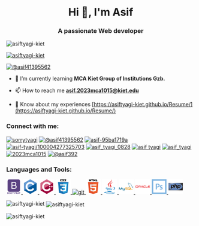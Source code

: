 <h1 align="center">Hi 👋, I'm Asif</h1>
<h3 align="center">A passionate Web developer</h3>

<p align="left"> <img src="https://komarev.com/ghpvc/?username=asiftyagi-kiet&label=Profile%20views&color=0e75b6&style=flat" alt="asiftyagi-kiet" /> </p>

<p align="left"> <a href="https://github.com/ryo-ma/github-profile-trophy"><img src="https://github-profile-trophy.vercel.app/?username=asiftyagi-kiet" alt="asiftyagi-kiet" /></a> </p>

<p align="left"> <a href="https://twitter.com/@asif41395562" target="blank"><img src="https://img.shields.io/twitter/follow/@asif41395562?logo=twitter&style=for-the-badge" alt="@asif41395562" /></a> </p>

- 🌱 I’m currently learning **MCA Kiet Group of Institutions Gzb.**

- 📫 How to reach me **asif.2023mca1015@kiet.edu**

- 📄 Know about my experiences [https://asiftyagi-kiet.github.io/Resume/](https://asiftyagi-kiet.github.io/Resume/)

<h3 align="left">Connect with me:</h3>
<p align="left">
<a href="https://codepen.io/sorrytyagi" target="blank"><img align="center" src="https://raw.githubusercontent.com/rahuldkjain/github-profile-readme-generator/master/src/images/icons/Social/codepen.svg" alt="sorrytyagi" height="30" width="40" /></a>
<a href="https://twitter.com/@asif41395562" target="blank"><img align="center" src="https://raw.githubusercontent.com/rahuldkjain/github-profile-readme-generator/master/src/images/icons/Social/twitter.svg" alt="@asif41395562" height="30" width="40" /></a>
<a href="https://linkedin.com/in/asif-95ba1719a" target="blank"><img align="center" src="https://raw.githubusercontent.com/rahuldkjain/github-profile-readme-generator/master/src/images/icons/Social/linked-in-alt.svg" alt="asif-95ba1719a" height="30" width="40" /></a>
<a href="https://fb.com/asif-tyagi/100004277325703" target="blank"><img align="center" src="https://raw.githubusercontent.com/rahuldkjain/github-profile-readme-generator/master/src/images/icons/Social/facebook.svg" alt="asif-tyagi/100004277325703" height="30" width="40" /></a>
<a href="https://instagram.com/asif_tyagi_0828" target="blank"><img align="center" src="https://raw.githubusercontent.com/rahuldkjain/github-profile-readme-generator/master/src/images/icons/Social/instagram.svg" alt="asif_tyagi_0828" height="30" width="40" /></a>
<a href="https://www.youtube.com/c/asif tyagi" target="blank"><img align="center" src="https://raw.githubusercontent.com/rahuldkjain/github-profile-readme-generator/master/src/images/icons/Social/youtube.svg" alt="asif tyagi" height="30" width="40" /></a>
<a href="https://www.hackerrank.com/asif_tyagi" target="blank"><img align="center" src="https://raw.githubusercontent.com/rahuldkjain/github-profile-readme-generator/master/src/images/icons/Social/hackerrank.svg" alt="asif_tyagi" height="30" width="40" /></a>
<a href="https://www.leetcode.com/2023mca1015" target="blank"><img align="center" src="https://raw.githubusercontent.com/rahuldkjain/github-profile-readme-generator/master/src/images/icons/Social/leet-code.svg" alt="2023mca1015" height="30" width="40" /></a>
<a href="https://www.hackerearth.com/@asif392" target="blank"><img align="center" src="https://raw.githubusercontent.com/rahuldkjain/github-profile-readme-generator/master/src/images/icons/Social/hackerearth.svg" alt="@asif392" height="30" width="40" /></a>
</p>

<h3 align="left">Languages and Tools:</h3>
<p align="left"> <a href="https://getbootstrap.com" target="_blank"> <img src="https://raw.githubusercontent.com/devicons/devicon/master/icons/bootstrap/bootstrap-plain-wordmark.svg" alt="bootstrap" width="40" height="40"/> </a> <a href="https://www.cprogramming.com/" target="_blank"> <img src="https://raw.githubusercontent.com/devicons/devicon/master/icons/c/c-original.svg" alt="c" width="40" height="40"/> </a> <a href="https://www.w3schools.com/cpp/" target="_blank"> <img src="https://raw.githubusercontent.com/devicons/devicon/master/icons/cplusplus/cplusplus-original.svg" alt="cplusplus" width="40" height="40"/> </a> <a href="https://www.w3schools.com/css/" target="_blank"> <img src="https://raw.githubusercontent.com/devicons/devicon/master/icons/css3/css3-original-wordmark.svg" alt="css3" width="40" height="40"/> </a> <a href="https://git-scm.com/" target="_blank"> <img src="https://www.vectorlogo.zone/logos/git-scm/git-scm-icon.svg" alt="git" width="40" height="40"/> </a> <a href="https://www.w3.org/html/" target="_blank"> <img src="https://raw.githubusercontent.com/devicons/devicon/master/icons/html5/html5-original-wordmark.svg" alt="html5" width="40" height="40"/> </a> <a href="https://www.java.com" target="_blank"> <img src="https://raw.githubusercontent.com/devicons/devicon/master/icons/java/java-original.svg" alt="java" width="40" height="40"/> </a> <a href="https://www.mysql.com/" target="_blank"> <img src="https://raw.githubusercontent.com/devicons/devicon/master/icons/mysql/mysql-original-wordmark.svg" alt="mysql" width="40" height="40"/> </a> <a href="https://www.oracle.com/" target="_blank"> <img src="https://raw.githubusercontent.com/devicons/devicon/master/icons/oracle/oracle-original.svg" alt="oracle" width="40" height="40"/> </a> <a href="https://www.photoshop.com/en" target="_blank"> <img src="https://raw.githubusercontent.com/devicons/devicon/master/icons/photoshop/photoshop-line.svg" alt="photoshop" width="40" height="40"/> </a> <a href="https://www.php.net" target="_blank"> <img src="https://raw.githubusercontent.com/devicons/devicon/master/icons/php/php-original.svg" alt="php" width="40" height="40"/> </a> </p>

<p><img align="left" src="https://github-readme-stats.vercel.app/api/top-langs?username=asiftyagi-kiet&show_icons=true&locale=en&layout=compact" alt="asiftyagi-kiet" /></p>

<p>&nbsp;<img align="center" src="https://github-readme-stats.vercel.app/api?username=asiftyagi-kiet&show_icons=true&locale=en" alt="asiftyagi-kiet" /></p>

<p><img align="center" src="https://github-readme-streak-stats.herokuapp.com/?user=asiftyagi-kiet&" alt="asiftyagi-kiet" /></p>
